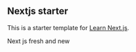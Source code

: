 ## Nextjs starter
This is a starter template for [Learn Next.js](https://nextjs.org/learn).

Next js fresh and new